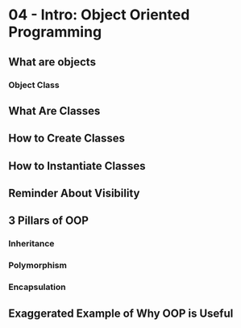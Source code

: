# 04 - Intro: Object Oriented Programming

## What are objects

### Object Class

## What Are Classes

## How to Create Classes

## How to Instantiate Classes

## Reminder About Visibility

## 3 Pillars of OOP

### Inheritance

### Polymorphism

### Encapsulation

## Exaggerated Example of Why OOP is Useful
